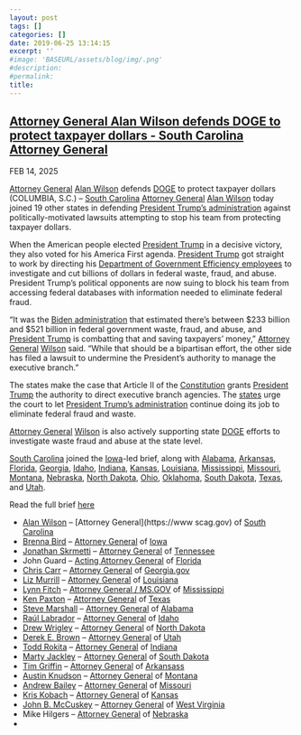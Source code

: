 ```yaml
---
layout: post
tags: []
categories: []
date: 2019-06-25 13:14:15
excerpt: ''
#image: 'BASEURL/assets/blog/img/.png'
#description:
#permalink:
title: 
---
```



## [Attorney General Alan Wilson defends DOGE to protect taxpayer dollars - South Carolina Attorney General](https://www.scag.gov/about-the-office/news/attorney-general-alan-wilson-defends-doge-to-protect-taxpayer-dollars/)

FEB 14, 2025

[Attorney General]() [Alan Wilson](https://www.scag.gov/about-the-office/meet-the-attorney-general/) defends [DOGE]() to protect taxpayer dollars
(COLUMBIA, S.C.) – [South Carolina]() [Attorney General]() [Alan Wilson](https://www.scag.gov/about-the-office/meet-the-attorney-general/) today joined 19 other states in defending [President Trump’s administration]() against politically-motivated lawsuits attempting to stop his team from protecting taxpayer dollars.

When the American people elected [President Trump]() in a decisive victory, they also voted for his America First agenda. [President Trump]() got straight to work by directing his [Department of Government Efficiency employees]() to investigate and cut billions of dollars in federal waste, fraud, and abuse. President Trump’s political opponents are now suing to block his team from accessing federal databases with information needed to eliminate federal fraud.

“It was the [Biden administration]() that estimated there’s between $233 billion and $521 billion in federal government waste, fraud, and abuse, and [President Trump]() is combatting that and saving taxpayers’ money,” [Attorney General]() [Wilson](https://www.scag.gov/about-the-office/meet-the-attorney-general/) said. “While that should be a bipartisan effort, the other side has filed a lawsuit to undermine the President’s authority to manage the executive branch.”

The states make the case that Article II of the [Constitution]() grants [President Trump]() the authority to direct executive branch agencies. The [states]() urge the court to let [President Trump’s administration]() continue doing its job to eliminate federal fraud and waste.

[Attorney General]() [Wilson](https://www.scag.gov/about-the-office/meet-the-attorney-general/) is also actively supporting state [DOGE]() efforts to investigate waste fraud and abuse at the state level.

[South Carolina](https://www.scag.gov/) joined the [Iowa](https://www.iowaattorneygeneral.gov/)-led brief, along with [Alabama](https://www.alabamaag.gov/), [Arkansas](https://arkansasag.gov/), [Florida](https://www.myfloridalegal.com/), [Georgia](https://law.georgia.gov/), [Idaho](https://www.ag.idaho.gov/), [Indiana](https://www.in.gov/attorneygeneral/), [Kansas](https://www.ag.ks.gov/), [Louisiana](https://ag.louisiana.gov/), [Mississippi](https://www.ms.gov/Agencies/attorney-general), [Missouri](https://ago.mo.gov/), [Montana](https://dojmt.gov/), [Nebraska](https://ago.nebraska.gov/), [North Dakota](https://attorneygeneral.nd.gov/), [Ohio](), [Oklahoma](), [South Dakota](), [Texas](), and [Utah]().

Read the full brief [here](https://www.scag.gov/media/1pljpa02/doc-53-amicus-brief-of-state-of-iowa-et-al.pdf)

- [Alan Wilson](https://www.scag.gov/about-the-office/meet-the-attorney-general/) – [Attorney General](https://www scag.gov) of [South Carolina](https://www.sc.gov/)
- [Brenna Bird](https://www.iowaattorneygeneral.gov/about-us/about-attorney-general-brenna-bird) – [Attorney General](https://www.iowaattorneygeneral.gov/) of [Iowa](https://www.iowa.gov/)
- [Jonathan Skrmetti](https://www.tn.gov/attorneygeneral/about-the-office/general-skrmetti.html) – [Attorney General](https://www.tn.gov/attorneygeneral.html) of [Tennessee](https://www.tn.gov/)
- John Guard – [Acting Attorney General](https://www.myfloridalegal.com/) of [Florida](https://www.myflorida.com/)
- [Chris Carr](https://georgia.gov/chris-carr) – [Attorney General](https://law.georgia.gov/) of [Georgia.gov](https://georgia.gov/)
- [Liz Murrill](https://ag.louisiana.gov/About) – [Attorney General](https://ag.louisiana.gov/) of [Louisiana](https://www.louisiana.gov/)
- [Lynn Fitch](https://attorneygenerallynnfitch.com/) – [Attorney General / MS.GOV](https://www.ms.gov/Agencies/attorney-general) of [Mississippi](https://www.ms.gov/)
- [Ken Paxton](https://www.texasattorneygeneral.gov/about-office) – [Attorney General](https://www.texasattorneygeneral.gov/) of [Texas](https://www.texas.gov/)
- [Steve Marshall](https://www.alabamaag.gov/about/) – [Attorney General](https://www.alabamaag.gov/) of [Alabama](https://www.alabama.gov/)
- [Raúl Labrador](https://www.ag.idaho.gov/about/) – [Attorney General](https://www.ag.idaho.gov/) of [Idaho](https://www.idaho.gov/)
- [Drew Wrigley](https://attorneygeneral.nd.gov/attorney-generals-office/) – [Attorney General](https://attorneygeneral.nd.gov/) of [North Dakota](https://www.nd.gov/)
- [Derek E. Brown](https://attorneygeneral.utah.gov/staff/derek-brown/) – [Attorney General](https://attorneygeneral.utah.gov/) of [Utah](https://www.utah.gov/)
- [Todd Rokita](https://www.in.gov/attorneygeneral/about-the-office/about-the-attorney-general/) – [Attorney General](https://www.in.gov/attorneygeneral/) of [Indiana](https://www.in.gov/)
- [Marty Jackley](https://atg.sd.gov/OurOffice/bio.aspx#gsc.tab=0) – [Attorney General](https://atg.sd.gov/#gsc.tab=0) of [South Dakota](https://www.sd.gov/)
- [Tim Griffin](https://arkansasag.gov/meet-tim/) – [Attorney General](https://arkansasag.gov/) of [Arkansass](https://www.az.gov/)
- [Austin Knudson](https://dojmt.gov/attorney-generals-office/about-austin-knudsen/) – [Attorney General](https://dojmt.gov/) of [Montana](https://www.mt.gov/)
- [Andrew Bailey](https://ago.mo.gov/about-us/about-ag-bailey/) – [Attorney General](https://ago.mo.gov/) of [Missouri](https://www.mo.gov/)
- [Kris Kobach](https://www.ag.ks.gov/about-us/attorney-general-kris-w-kobach) – [Attorney General](https://www.ag.ks.gov/) of [Kansas](https://www.kansas.gov/)
- [John B. McCuskey](https://ago.wv.gov/about/Pages/Meet-The-Attorney-General.aspx) – [Attorney General](https://ago.wv.gov/Pages/default.aspx) of [West Virginia](https://www.wv.gov/)
- Mike Hilgers – [Attorney General](https://ago.nebraska.gov/) of [Nebraska](https://www.nebraska.gov/)
- 
